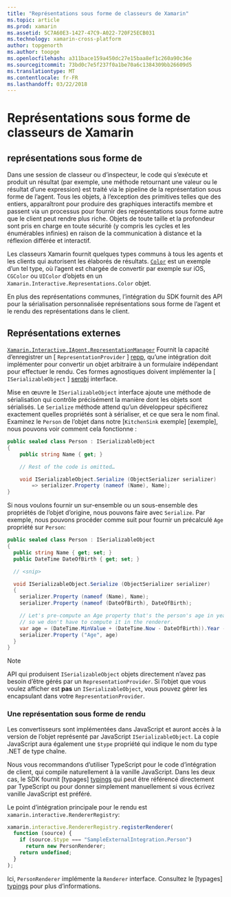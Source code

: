 ```yaml
---
title: "Représentations sous forme de classeurs de Xamarin"
ms.topic: article
ms.prod: xamarin
ms.assetid: 5C7A60E3-1427-47C9-A022-720F25ECB031
ms.technology: xamarin-cross-platform
author: topgenorth
ms.author: toopge
ms.openlocfilehash: a311bace159a450dc27e15baa8ef1c260a90c36e
ms.sourcegitcommit: 73bd0c7e5f237f0a1be70a6c1384309bb26609d5
ms.translationtype: MT
ms.contentlocale: fr-FR
ms.lasthandoff: 03/22/2018
---
```

# <a name="representations-in-xamarin-workbooks"></a>Représentations sous forme de classeurs de Xamarin

## <a name="representations"></a>représentations sous forme de

Dans une session de classeur ou d’inspecteur, le code qui s’exécute et produit un résultat (par exemple, une méthode retournant une valeur ou le résultat d’une expression) est traité via le pipeline de la représentation sous forme de l’agent. Tous les objets, à l’exception des primitives telles que des entiers, apparaîtront pour produire des graphiques interactifs membre et passent via un processus pour fournir des représentations sous forme autre que le client peut rendre plus riche. Objets de toute taille et la profondeur sont pris en charge en toute sécurité (y compris les cycles et les énumérables infinies) en raison de la communication à distance et la réflexion différée et interactif.

Les classeurs Xamarin fournit quelques types communs à tous les agents et les clients qui autorisent les élaborés de résultats. [`Color`][xir-color] est un exemple d’un tel type, où l’agent est chargée de convertir par exemple sur iOS, `CGColor` ou `UIColor` d’objets en un `Xamarin.Interactive.Representations.Color` objet.

En plus des représentations communes, l’intégration du SDK fournit des API pour la sérialisation personnalisée représentations sous forme de l’agent et le rendu des représentations dans le client.

## <a name="external-representations"></a>Représentations externes

[`Xamarin.Interactive.IAgent.RepresentationManager`][repman] Fournit la capacité d’enregistrer un [ `RepresentationProvider` ] [ repp], qu’une intégration doit implémenter pour convertir un objet arbitraire à un formulaire indépendant pour effectuer le rendu. Ces formes agnostiques doivent implémenter la [ `ISerializableObject` ] [ serobj] interface.

Mise en œuvre le `ISerializableObject` interface ajoute une méthode de sérialisation qui contrôle précisément la manière dont les objets sont sérialisés. Le `Serialize` méthode attend qu’un développeur spécifierez exactement quelles propriétés sont à sérialiser, et ce que sera le nom final. Examinez le `Person` de l’objet dans notre [`KitchenSink` exemple] [exemple], nous pouvons voir comment cela fonctionne :

```csharp
public sealed class Person : ISerializableObject
{
    public string Name { get; }

    // Rest of the code is omitted…

    void ISerializableObject.Serialize (ObjectSerializer serializer)
        => serializer.Property (nameof (Name), Name);
}
```

Si nous voulons fournir un sur-ensemble ou un sous-ensemble des propriétés de l’objet d’origine, nous pouvons faire avec `Serialize`. Par exemple, nous pouvons procéder comme suit pour fournir un précalculé `Age` propriété sur `Person`:

```csharp
public sealed class Person : ISerializableObject
{
  public string Name { get; set; }
  public DateTime DateOfBirth { get; set; }

  // <snip>

  void ISerializableObject.Serialize (ObjectSerializer serializer)
  {
    serializer.Property (nameof (Name), Name);
    serializer.Property (nameof (DateOfBirth), DateOfBirth);

    // Let's pre-compute an Age property that's the person's age in years,
    // so we don't have to compute it in the renderer.
    var age = (DateTime.MinValue + (DateTime.Now - DateOfBirth)).Year - 1;
    serializer.Property ("Age", age)
  }
}
```

> [!NOTE]
> API qui produisent `ISerializableObject` objets directement n’avez pas besoin d’être gérés par un `RepresentationProvider`. Si l’objet que vous voulez afficher est **pas** un `ISerializableObject`, vous pouvez gérer les encapsulant dans votre `RepresentationProvider`.

### <a name="rendering-a-representation"></a>Une représentation sous forme de rendu

Les convertisseurs sont implémentées dans JavaScript et auront accès à la version de l’objet représenté par JavaScript `ISerializableObject`. La copie JavaScript aura également une `$type` propriété qui indique le nom du type .NET de type chaîne.

Nous vous recommandons d’utiliser TypeScript pour le code d’intégration de client, qui compile naturellement à la vanille JavaScript. Dans les deux cas, le SDK fournit [typages] [ typings] qui peut être référencé directement par TypeScript ou pour donner simplement manuellement si vous écrivez vanille JavaScript est préféré.

Le point d’intégration principale pour le rendu est `xamarin.interactive.RendererRegistry`:

```js
xamarin.interactive.RendererRegistry.registerRenderer(
  function (source) {
    if (source.$type === "SampleExternalIntegration.Person")
      return new PersonRenderer;
    return undefined;
  }
);
```

Ici, `PersonRenderer` implémente la `Renderer` interface. Consultez le [typages] [ typings] pour plus d’informations.

[typings]: https://github.com/xamarin/Workbooks/blob/master/SDK/typings/xamarin-interactive.d.ts
[xir-color]: https://developer.xamarin.com/api/type/Xamarin.Interactive.Representations.Color/
[repman]: https://developer.xamarin.com/api/type/Xamarin.Interactive.Representations.IRepresentationManager/
[repp]: https://developer.xamarin.com/api/type/Xamarin.Interactive.Representations.RepresentationProvider/
[serobj]: https://developer.xamarin.com/api/type/Xamarin.Interactive.Serialization.ISerializableObject/
